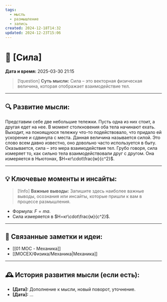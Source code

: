 ```yaml
---
tags:
  - мысль
  - размышление
  - запись
created: 2024-12-18T14:32
updated: 2024-12-23T15:06
---
```


# 💭  [Сила]

**Дата и время:** 2025-03-30 21:15

> [!question] **Суть мысли:**
> Сила – это векторная физическая величина, которая отображает взаимодействие тел.

---

## 🔍 Развитие мысли:

Представим себе две небольшие тележки. Пусть одна из них стоит, а другая едет на нее. В момент столкновения оба тела начинают ехать. Выходит, на покоящуюся тележку что-то подействовало, что придало ей ускорение и сдвинула с места. Данная величина называется силой. Это слово всем давно известно, оно довольно часто используется в быту. Оказывается, сила – это мера взаимодействия тел. Грубо говоря, сила измеряет то, как сильно тела взаимодействовали друг с другом. Она измеряется в Ньютонах, $Н=кг\cdot\frac{м}{с^2}$.

---

## 💡 Ключевые моменты и инсайты:

> [!info] **Важные выводы:**
> Запишите здесь наиболее важные выводы, осознания или инсайты, которые пришли к вам в процессе размышления.

- Формула: $F=ma$.
- Сила измеряется в $Н=кг\cdot\frac{м}{с^2}$.

---

## 🔄 Связанные заметки и идеи:

- [[01 MOC - Механика]]
- [[MOCEX/Физика/Механика|Механика]]

---

## 🕰️ История развития мысли (если есть):

* **[Дата]:**  Дополнение к мысли, новый поворот, уточнение.
* **[Дата]:**  ...